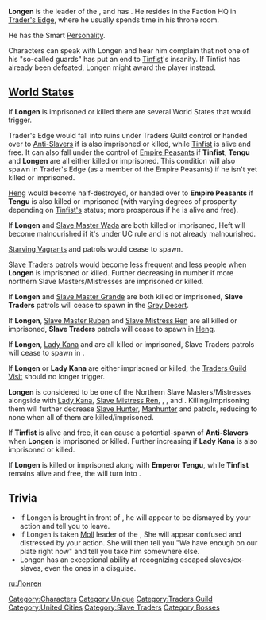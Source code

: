 **Longen** is the leader of the [](Traders_Guild.md), and has [](Diplomatic_Status.md). He resides in the Faction HQ in
[Trader's Edge](Trader's_Edge.md "wikilink"), where he usually spends time
in his throne room.

He has the Smart [Personality](Personality.md "wikilink").

Characters can speak with Longen and hear him complain that not one of
his "so-called guards" has put an end to [Tinfist](Tinfist.md "wikilink")'s
insanity. If Tinfist has already been defeated, Longen might award the
player instead.

## [World States](World_States.md "wikilink")

If **Longen** is imprisoned or killed there are several World States
that would trigger.

Trader's Edge would fall into ruins under Traders Guild control or
handed over to [Anti-Slavers](03%20-%20Projects%20&%20Wikis/Kenshi/Kenshi%20Wiki/Kenshi%20Wiki%20Template/Anti-Slavers.md "wikilink") if [](Emperor_Tengu.md) is also imprisoned or killed, while
[Tinfist](Tinfist.md "wikilink") is alive and free. It can also fall under
the control of [Empire Peasants](03%20-%20Projects%20&%20Wikis/Kenshi/Kenshi%20Wiki/Kenshi%20Wiki%20Template/Empire_Peasants.md "wikilink") if
**Tinfist**, **Tengu** and **Longen** are all either killed or
imprisoned. This condition will also spawn [](Boss_Simion.md) in Trader's Edge (as a member of the
Empire Peasants) if he isn't yet killed or imprisoned.

[Heng](Heng.md "wikilink") would become half-destroyed, or handed over to
**Empire Peasants** if **Tengu** is also killed or imprisoned (with
varying degrees of prosperity depending on
[Tinfist's](Tinfist.md "wikilink") status; more prosperous if he is alive
and free).

If **Longen** and [Slave Master Wada](Slave_Master_Wada.md "wikilink") are
both killed or imprisoned, Heft will become malnourished if it's under
UC rule and is not already malnourished.

[Starving Vagrants](Starving_Vagrant.md "wikilink") and [](Caravan_Trader_Boss.md) patrols would cease to spawn.

[Slave Traders](03%20-%20Projects%20&%20Wikis/Kenshi/Kenshi%20Wiki/Kenshi%20Wiki%20Template/Slave_Traders.md "wikilink") patrols would become less
frequent and less people when **Longen** is imprisoned or killed.
Further decreasing in number if more northern Slave Masters/Mistresses
are imprisoned or killed.

If **Longen** and [Slave Master Grande](Slave_Master_Grande.md "wikilink")
are both killed or imprisoned, **Slave Traders** patrols will cease to
spawn in the [Grey Desert](Grey_Desert.md "wikilink").

If **Longen**, [Slave Master Ruben](Slave_Master_Ruben.md "wikilink") and
[Slave Mistress Ren](Slave_Mistress_Ren.md "wikilink") are all killed or
imprisoned, **Slave Traders** patrols will cease to spawn in
[Heng](Heng_(Zone).md "wikilink").

If **Longen**, [Lady Kana](Lady_Kana.md "wikilink") and [](Slave_Master_Haga.md) are all killed or imprisoned, Slave
Traders patrols will cease to spawn in [](The_Great_Desert.md).

If **Longen** or **Lady Kana** are either imprisoned or killed, the
[Traders Guild Visit](Traders_Guild_Visit.md "wikilink") should no longer
trigger.

**Longen** is considered to be one of the Northern Slave
Masters/Mistresses alongside with [Lady Kana](Lady_Kana.md "wikilink"),
[Slave Mistress Ren](Slave_Mistress_Ren.md "wikilink"), [](Slave_Master_Grande.md), [](Slave_Master_Haga.md), [](Slave_Master_Wada.md) and [](Slave_Master_Ruben.md). Killing/Imprisoning them will
further decrease [Slave Hunter](Slave_Hunter.md "wikilink"),
[Manhunter](Manhunter.md "wikilink") and [](03%20-%20Projects%20&%20Wikis/Kenshi/Kenshi%20Wiki/Kenshi%20Wiki%20Template/Slave_Traders.md) patrols, reducing to none when all of
them are killed/imprisoned.

If **Tinfist** is alive and free, it can cause a potential-spawn of
**Anti-Slavers** when **Longen** is imprisoned or killed. Further
increasing if **Lady Kana** is also imprisoned or killed.

If **Longen** is killed or imprisoned along with **Emperor Tengu**,
while **Tinfist** remains alive and free, the [](Free_Settlement.md) will turn into [](The_Free_City.md).

## Trivia

- If Longen is brought in front of [](Holy_Lord_Phoenix.md), he will appear to be dismayed
  by your action and tell you to leave.
- If Longen is taken [Moll](Moll.md "wikilink") leader of the [](03%20-%20Projects%20&%20Wikis/Kenshi/Kenshi%20Wiki/Kenshi%20Wiki%20Template/Flotsam_Ninjas.md), She will appear confused and
  distressed by your action. She will then tell you "We have enough on
  our plate right now" and tell you take him somewhere else.
- Longen has an exceptional ability at recognizing escaped
  slaves/ex-slaves, even the ones in a disguise.

[ru:Лонген](ru:Лонген "wikilink")

[Category:Characters](Category:Characters "wikilink")
[Category:Unique](Category:Unique "wikilink") [Category:Traders
Guild](Category:Traders_Guild "wikilink") [Category:United
Cities](Category:United_Cities "wikilink") [Category:Slave
Traders](Category:Slave_Traders "wikilink")
[Category:Bosses](Category:Bosses "wikilink")